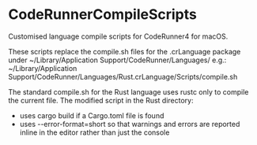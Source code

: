 # CodeRunnerCompileScripts

Customised language compile scripts for CodeRunner4 for macOS.

These scripts replace the compile.sh files for the .crLanguage package under ~/Library/Application Support/CodeRunner/Languages/ e.g.:
~/Library/Application Support/CodeRunner/Languages/Rust.crLanguage/Scripts/compile.sh

The standard compile.sh for the Rust language uses rustc only to compile the current file.
The modified script in the Rust directory:
- uses cargo build if a Cargo.toml file is found
- uses --error-format=short so that warnings and errors are reported inline in the editor rather than just the console